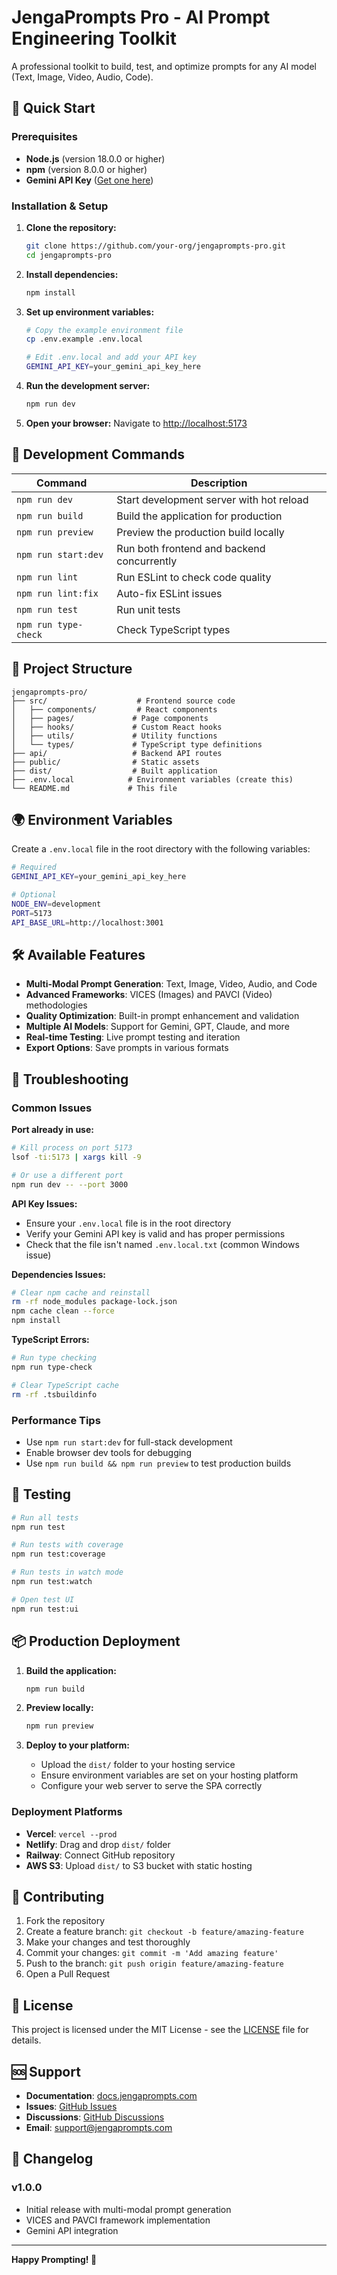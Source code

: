 # JengaPrompts Pro - AI Prompt Engineering Toolkit

A professional toolkit to build, test, and optimize prompts for any AI model (Text, Image, Video, Audio, Code).

## 🚀 Quick Start

### Prerequisites

- **Node.js** (version 18.0.0 or higher)
- **npm** (version 8.0.0 or higher)
- **Gemini API Key** ([Get one here](https://makersuite.google.com/app/apikey))

### Installation & Setup

1. **Clone the repository:**
   ```bash
   git clone https://github.com/your-org/jengaprompts-pro.git
   cd jengaprompts-pro
   ```

2. **Install dependencies:**
   ```bash
   npm install
   ```

3. **Set up environment variables:**
   ```bash
   # Copy the example environment file
   cp .env.example .env.local
   
   # Edit .env.local and add your API key
   GEMINI_API_KEY=your_gemini_api_key_here
   ```

4. **Run the development server:**
   ```bash
   npm run dev
   ```

5. **Open your browser:**
   Navigate to [http://localhost:5173](http://localhost:5173)

## 🔧 Development Commands

| Command | Description |
|---------|-------------|
| `npm run dev` | Start development server with hot reload |
| `npm run build` | Build the application for production |
| `npm run preview` | Preview the production build locally |
| `npm run start:dev` | Run both frontend and backend concurrently |
| `npm run lint` | Run ESLint to check code quality |
| `npm run lint:fix` | Auto-fix ESLint issues |
| `npm run test` | Run unit tests |
| `npm run type-check` | Check TypeScript types |

## 📁 Project Structure

```
jengaprompts-pro/
├── src/                    # Frontend source code
│   ├── components/         # React components
│   ├── pages/             # Page components
│   ├── hooks/             # Custom React hooks
│   ├── utils/             # Utility functions
│   └── types/             # TypeScript type definitions
├── api/                   # Backend API routes
├── public/                # Static assets
├── dist/                  # Built application
├── .env.local            # Environment variables (create this)
└── README.md             # This file
```

## 🌍 Environment Variables

Create a `.env.local` file in the root directory with the following variables:

```bash
# Required
GEMINI_API_KEY=your_gemini_api_key_here

# Optional
NODE_ENV=development
PORT=5173
API_BASE_URL=http://localhost:3001
```

## 🛠️ Available Features

- **Multi-Modal Prompt Generation**: Text, Image, Video, Audio, and Code
- **Advanced Frameworks**: VICES (Images) and PAVCI (Video) methodologies
- **Quality Optimization**: Built-in prompt enhancement and validation
- **Multiple AI Models**: Support for Gemini, GPT, Claude, and more
- **Real-time Testing**: Live prompt testing and iteration
- **Export Options**: Save prompts in various formats

## 🚨 Troubleshooting

### Common Issues

**Port already in use:**
```bash
# Kill process on port 5173
lsof -ti:5173 | xargs kill -9

# Or use a different port
npm run dev -- --port 3000
```

**API Key Issues:**
- Ensure your `.env.local` file is in the root directory
- Verify your Gemini API key is valid and has proper permissions
- Check that the file isn't named `.env.local.txt` (common Windows issue)

**Dependencies Issues:**
```bash
# Clear npm cache and reinstall
rm -rf node_modules package-lock.json
npm cache clean --force
npm install
```

**TypeScript Errors:**
```bash
# Run type checking
npm run type-check

# Clear TypeScript cache
rm -rf .tsbuildinfo
```

### Performance Tips

- Use `npm run start:dev` for full-stack development
- Enable browser dev tools for debugging
- Use `npm run build && npm run preview` to test production builds

## 🧪 Testing

```bash
# Run all tests
npm run test

# Run tests with coverage
npm run test:coverage

# Run tests in watch mode
npm run test:watch

# Open test UI
npm run test:ui
```

## 📦 Production Deployment

1. **Build the application:**
   ```bash
   npm run build
   ```

2. **Preview locally:**
   ```bash
   npm run preview
   ```

3. **Deploy to your platform:**
   - Upload the `dist/` folder to your hosting service
   - Ensure environment variables are set on your hosting platform
   - Configure your web server to serve the SPA correctly

### Deployment Platforms

- **Vercel**: `vercel --prod`
- **Netlify**: Drag and drop `dist/` folder
- **Railway**: Connect GitHub repository
- **AWS S3**: Upload `dist/` to S3 bucket with static hosting

## 🤝 Contributing

1. Fork the repository
2. Create a feature branch: `git checkout -b feature/amazing-feature`
3. Make your changes and test thoroughly
4. Commit your changes: `git commit -m 'Add amazing feature'`
5. Push to the branch: `git push origin feature/amazing-feature`
6. Open a Pull Request

## 📄 License

This project is licensed under the MIT License - see the [LICENSE](LICENSE) file for details.

## 🆘 Support

- **Documentation**: [docs.jengaprompts.com](https://docs.jengaprompts.com)
- **Issues**: [GitHub Issues](https://github.com/your-org/jengaprompts-pro/issues)
- **Discussions**: [GitHub Discussions](https://github.com/your-org/jengaprompts-pro/discussions)
- **Email**: support@jengaprompts.com

## 🔄 Changelog

### v1.0.0
- Initial release with multi-modal prompt generation
- VICES and PAVCI framework implementation
- Gemini API integration

---

**Happy Prompting! 🎯**
